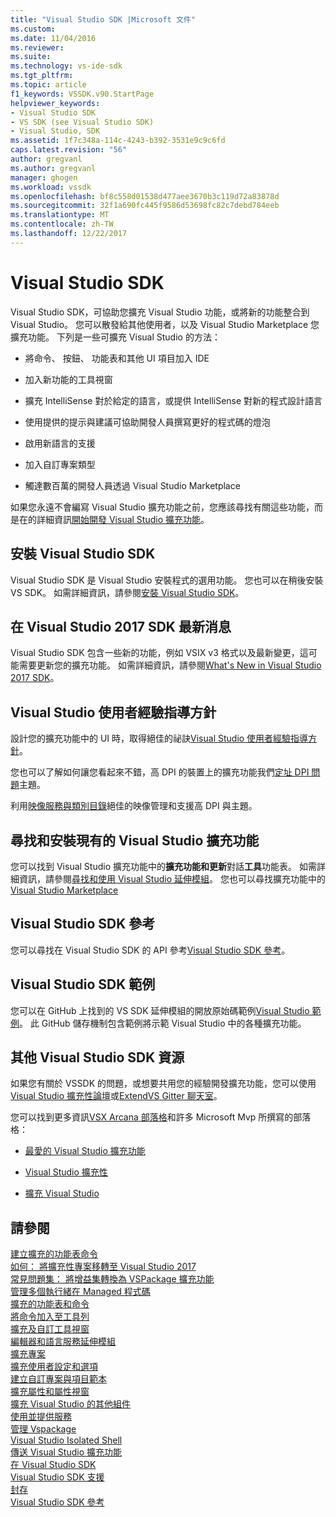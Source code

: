 ```yaml
---
title: "Visual Studio SDK |Microsoft 文件"
ms.custom: 
ms.date: 11/04/2016
ms.reviewer: 
ms.suite: 
ms.technology: vs-ide-sdk
ms.tgt_pltfrm: 
ms.topic: article
f1_keywords: VSSDK.v90.StartPage
helpviewer_keywords:
- Visual Studio SDK
- VS SDK (see Visual Studio SDK)
- Visual Studio, SDK
ms.assetid: 1f7c348a-114c-4243-b392-3531e9c9c6fd
caps.latest.revision: "56"
author: gregvanl
ms.author: gregvanl
manager: ghogen
ms.workload: vssdk
ms.openlocfilehash: bf8c558d01538d477aee3670b3c119d72a83878d
ms.sourcegitcommit: 32f1a690fc445f9586d53698fc82c7debd784eeb
ms.translationtype: MT
ms.contentlocale: zh-TW
ms.lasthandoff: 12/22/2017
---
```

# <a name="visual-studio-sdk"></a>Visual Studio SDK
Visual Studio SDK，可協助您擴充 Visual Studio 功能，或將新的功能整合到 Visual Studio。 您可以散發給其他使用者，以及 Visual Studio Marketplace 您擴充功能。 下列是一些可擴充 Visual Studio 的方法：  
  
-   將命令、 按鈕、 功能表和其他 UI 項目加入 IDE  
  
-   加入新功能的工具視窗  
  
-   擴充 IntelliSense 對於給定的語言，或提供 IntelliSense 對新的程式設計語言  
  
-   使用提供的提示與建議可協助開發人員撰寫更好的程式碼的燈泡  
  
-   啟用新語言的支援  
  
-   加入自訂專案類型  
  
-   觸達數百萬的開發人員透過 Visual Studio Marketplace  
  
 如果您永遠不會編寫 Visual Studio 擴充功能之前，您應該尋找有關這些功能，而是在的詳細資訊[開始開發 Visual Studio 擴充功能](../extensibility/starting-to-develop-visual-studio-extensions.md)。  
  
## <a name="installing-the-visual-studio-sdk"></a>安裝 Visual Studio SDK  
 Visual Studio SDK 是 Visual Studio 安裝程式的選用功能。 您也可以在稍後安裝 VS SDK。 如需詳細資訊，請參閱[安裝 Visual Studio SDK](../extensibility/installing-the-visual-studio-sdk.md)。  
  
## <a name="whats-new-in-the-visual-studio-2017-sdk"></a>在 Visual Studio 2017 SDK 最新消息  
 Visual Studio SDK 包含一些新的功能，例如 VSIX v3 格式以及最新變更，這可能需要更新您的擴充功能。 如需詳細資訊，請參閱[What's New in Visual Studio 2017 SDK](../extensibility/what-s-new-in-the-visual-studio-2017-sdk.md)。  
  
## <a name="visual-studio-user-experience-guidelines"></a>Visual Studio 使用者經驗指導方針  
 設計您的擴充功能中的 UI 時，取得絕佳的祕訣[Visual Studio 使用者經驗指導方針](../extensibility/ux-guidelines/visual-studio-user-experience-guidelines.md)。  
  
 您也可以了解如何讓您看起來不錯，高 DPI 的裝置上的擴充功能我們[定址 DPI 問題](../extensibility/addressing-dpi-issues2.md)主題。  
  
 利用[映像服務與類別目錄](../extensibility/image-service-and-catalog.md)絕佳的映像管理和支援高 DPI 與主題。  
  
## <a name="finding-and-installing-existing-visual-studio-extensions"></a>尋找和安裝現有的 Visual Studio 擴充功能  
 您可以找到 Visual Studio 擴充功能中的**擴充功能和更新**對話**工具**功能表。 如需詳細資訊，請參閱[尋找和使用 Visual Studio 延伸模組](../ide/finding-and-using-visual-studio-extensions.md)。 您也可以尋找擴充功能中的[Visual Studio Marketplace](https://marketplace.visualstudio.com/)  
  
## <a name="visual-studio-sdk-reference"></a>Visual Studio SDK 參考  
 您可以尋找在 Visual Studio SDK 的 API 參考[Visual Studio SDK 參考](../extensibility/visual-studio-sdk-reference.md)。  
  
## <a name="visual-studio-sdk-samples"></a>Visual Studio SDK 範例  
 您可以在 GitHub 上找到的 VS SDK 延伸模組的開放原始碼範例[Visual Studio 範例](https://aka.ms/vs2015sdksamples)。 此 GitHub 儲存機制包含範例將示範 Visual Studio 中的各種擴充功能。  
  
## <a name="other-visual-studio-sdk-resources"></a>其他 Visual Studio SDK 資源  
 如果您有關於 VSSDK 的問題，或想要共用您的經驗開發擴充功能，您可以使用[Visual Studio 擴充性論壇](https://social.msdn.microsoft.com/Forums/vstudio/home?forum=vsx)或[ExtendVS Gitter 聊天室](https://gitter.im/Microsoft/extendvs)。  
  
 您可以找到更多資訊[VSX Arcana 部落格](http://blogs.msdn.com/b/vsx/)和許多 Microsoft Mvp 所撰寫的部落格：  
  
-   [最愛的 Visual Studio 擴充功能](http://geekswithblogs.net/sdorman/archive/2014/10/05/favorite-visual-studio-extensions.aspx)  
  
-   [Visual Studio 擴充性](http://www.visualstudioextensibility.com/overview/vs/)  
  
-   [擴充 Visual Studio](http://blog.slaks.net/2013-10-18/extending-visual-studio-part-1-getting-started/)  
  
## <a name="see-also"></a>請參閱  
 [建立擴充的功能表命令](../extensibility/creating-an-extension-with-a-menu-command.md)   
 [如何： 將擴充性專案移轉至 Visual Studio 2017](../extensibility/how-to-migrate-extensibility-projects-to-visual-studio-2017.md)   
 [常見問題集： 將增益集轉換為 VSPackage 擴充功能](../extensibility/faq-converting-add-ins-to-vspackage-extensions.md)   
 [管理多個執行緒在 Managed 程式碼](../extensibility/managing-multiple-threads-in-managed-code.md)   
 [擴充的功能表和命令](../extensibility/extending-menus-and-commands.md)   
 [將命令加入至工具列](../extensibility/adding-commands-to-toolbars.md)   
 [擴充及自訂工具視窗](../extensibility/extending-and-customizing-tool-windows.md)   
 [編輯器和語言服務延伸模組](../extensibility/editor-and-language-service-extensions.md)   
 [擴充專案](../extensibility/extending-projects.md)   
 [擴充使用者設定和選項](../extensibility/extending-user-settings-and-options.md)   
 [建立自訂專案與項目範本](../extensibility/creating-custom-project-and-item-templates.md)   
 [擴充屬性和屬性視窗](../extensibility/extending-properties-and-the-property-window.md)   
 [擴充 Visual Studio 的其他組件](../extensibility/extending-other-parts-of-visual-studio.md)   
 [使用並提供服務](../extensibility/using-and-providing-services.md)   
 [管理 Vspackage](../extensibility/managing-vspackages.md)   
 [Visual Studio Isolated Shell](../extensibility/visual-studio-isolated-shell.md)   
 [傳送 Visual Studio 擴充功能](../extensibility/shipping-visual-studio-extensions.md)   
 [在 Visual Studio SDK](../extensibility/internals/inside-the-visual-studio-sdk.md)   
 [Visual Studio SDK 支援](../extensibility/support-for-the-visual-studio-sdk.md)   
 [封存](../extensibility/archive.md)   
 [Visual Studio SDK 參考](../extensibility/visual-studio-sdk-reference.md)
